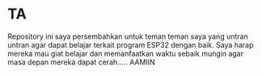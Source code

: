 # TA

Repository ini saya persembahkan untuk teman teman saya yang untran untran agar dapat belajar terkait program ESP32 dengan baik. Saya harap mereka mau giat belajar dan memanfaatkan waktu sebaik mungin agar masa depan mereka dapat cerah..... AAMIIN
